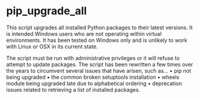 # pip_upgrade_all

This script upgrades all installed Python packages to their latest versions. It is intended Windows users who are not operating within virtual environments. It has been tested on Windows only and is unlikely to work with Linux or OSX in its current state.

The script must be run with administrative privileges or it will refuse to attempt to update packages. The script has been rewritten a few times over the years to circumvent several issues that have arisen, such as...
• pip not being upgraded
• the common broken setuptools installation
• wheels module being upgraded late due to alphabetical ordering
• deprecation issues related to retrieving a list of installed packages.
